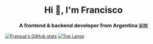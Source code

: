 <h1 align="center">Hi 👋, I'm Francisco</h1>
<h3 align="center">A frontend & backend developer from Argentina 🇦🇷</h3>

[![Fransua's GitHub stats](https://github-readme-stats.vercel.app/api?username=fransua0206&show_icons=true&layout=compact&theme=dark)](https://github.com/fransua0206)
[![Top Langs](https://github-readme-stats.vercel.app/api/top-langs/?username=fransua0206)](https://github.com/fransua0206)
